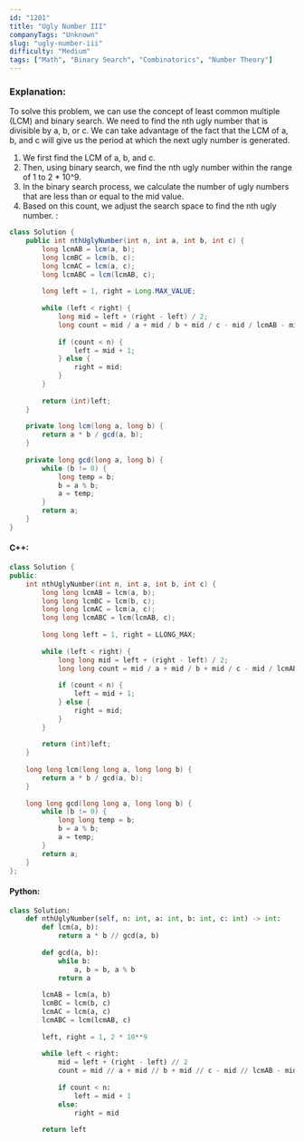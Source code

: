 ```yaml
---
id: "1201"
title: "Ugly Number III"
companyTags: "Unknown"
slug: "ugly-number-iii"
difficulty: "Medium"
tags: ["Math", "Binary Search", "Combinatorics", "Number Theory"]
---
```


### Explanation:
To solve this problem, we can use the concept of least common multiple (LCM) and binary search. We need to find the nth ugly number that is divisible by a, b, or c. We can take advantage of the fact that the LCM of a, b, and c will give us the period at which the next ugly number is generated.

1. We first find the LCM of a, b, and c.
2. Then, using binary search, we find the nth ugly number within the range of 1 to 2 * 10^9.
3. In the binary search process, we calculate the number of ugly numbers that are less than or equal to the mid value.
4. Based on this count, we adjust the search space to find the nth ugly number.
:
```java
class Solution {
    public int nthUglyNumber(int n, int a, int b, int c) {
        long lcmAB = lcm(a, b);
        long lcmBC = lcm(b, c);
        long lcmAC = lcm(a, c);
        long lcmABC = lcm(lcmAB, c);
        
        long left = 1, right = Long.MAX_VALUE;
        
        while (left < right) {
            long mid = left + (right - left) / 2;
            long count = mid / a + mid / b + mid / c - mid / lcmAB - mid / lcmBC - mid / lcmAC + mid / lcmABC;
            
            if (count < n) {
                left = mid + 1;
            } else {
                right = mid;
            }
        }
        
        return (int)left;
    }
    
    private long lcm(long a, long b) {
        return a * b / gcd(a, b);
    }
    
    private long gcd(long a, long b) {
        while (b != 0) {
            long temp = b;
            b = a % b;
            a = temp;
        }
        return a;
    }
}
```

#### C++:
```cpp
class Solution {
public:
    int nthUglyNumber(int n, int a, int b, int c) {
        long long lcmAB = lcm(a, b);
        long long lcmBC = lcm(b, c);
        long long lcmAC = lcm(a, c);
        long long lcmABC = lcm(lcmAB, c);
        
        long long left = 1, right = LLONG_MAX;
        
        while (left < right) {
            long long mid = left + (right - left) / 2;
            long long count = mid / a + mid / b + mid / c - mid / lcmAB - mid / lcmBC - mid / lcmAC + mid / lcmABC;
            
            if (count < n) {
                left = mid + 1;
            } else {
                right = mid;
            }
        }
        
        return (int)left;
    }
    
    long long lcm(long long a, long long b) {
        return a * b / gcd(a, b);
    }
    
    long long gcd(long long a, long long b) {
        while (b != 0) {
            long long temp = b;
            b = a % b;
            a = temp;
        }
        return a;
    }
};
```

#### Python:
```python
class Solution:
    def nthUglyNumber(self, n: int, a: int, b: int, c: int) -> int:
        def lcm(a, b):
            return a * b // gcd(a, b)
        
        def gcd(a, b):
            while b:
                a, b = b, a % b
            return a
        
        lcmAB = lcm(a, b)
        lcmBC = lcm(b, c)
        lcmAC = lcm(a, c)
        lcmABC = lcm(lcmAB, c)
        
        left, right = 1, 2 * 10**9
        
        while left < right:
            mid = left + (right - left) // 2
            count = mid // a + mid // b + mid // c - mid // lcmAB - mid // lcmBC - mid // lcmAC + mid // lcmABC
            
            if count < n:
                left = mid + 1
            else:
                right = mid
                
        return left
```